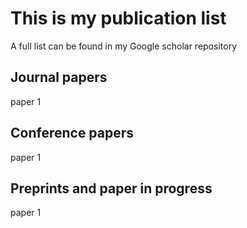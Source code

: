 <h1>This is my publication list </h1>

A full list can be found in my Google scholar repository


## Journal papers

paper 1



## Conference papers

paper 1



## Preprints and paper in progress

paper 1



